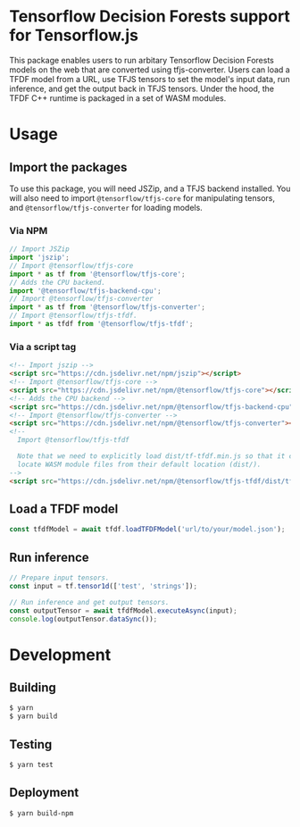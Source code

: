 # Tensorflow Decision Forests support for Tensorflow.js

This package enables users to run arbitary Tensorflow Decision Forests models
on the web that are converted using tfjs-converter.
Users can load a TFDF model from a URL, use TFJS tensors to set
the model's input data, run inference, and get the output back in TFJS tensors.
Under the hood, the TFDF C++ runtime is packaged in a set of WASM modules.

# Usage

## Import the packages

To use this package, you will need JSZip, and a TFJS backend installed.
You will also need to import `@tensorflow/tfjs-core` for
manipulating tensors, and `@tensorflow/tfjs-converter` for loading models.

### Via NPM

```js
// Import JSZip
import 'jszip';
// Import @tensorflow/tfjs-core
import * as tf from '@tensorflow/tfjs-core';
// Adds the CPU backend.
import '@tensorflow/tfjs-backend-cpu';
// Import @tensorflow/tfjs-converter
import * as tf from '@tensorflow/tfjs-converter';
// Import @tensorflow/tfjs-tfdf.
import * as tfdf from '@tensorflow/tfjs-tfdf';
```

### Via a script tag

```html
<!-- Import jszip -->
<script src="https://cdn.jsdelivr.net/npm/jszip"></script>
<!-- Import @tensorflow/tfjs-core -->
<script src="https://cdn.jsdelivr.net/npm/@tensorflow/tfjs-core"></script>
<!-- Adds the CPU backend -->
<script src="https://cdn.jsdelivr.net/npm/@tensorflow/tfjs-backend-cpu"></script>
<!-- Import @tensorflow/tfjs-converter -->
<script src="https://cdn.jsdelivr.net/npm/@tensorflow/tfjs-converter"></script>
<!--
  Import @tensorflow/tfjs-tfdf

  Note that we need to explicitly load dist/tf-tfdf.min.js so that it can
  locate WASM module files from their default location (dist/).
-->
<script src="https://cdn.jsdelivr.net/npm/@tensorflow/tfjs-tfdf/dist/tf-tfdf.min.js"></script>
```
## Load a TFDF model
```js
const tfdfModel = await tfdf.loadTFDFModel('url/to/your/model.json');
```

## Run inference
```js
// Prepare input tensors.
const input = tf.tensor1d(['test', 'strings']);

// Run inference and get output tensors.
const outputTensor = await tfdfModel.executeAsync(input);
console.log(outputTensor.dataSync());
```

# Development

## Building

```sh
$ yarn
$ yarn build
```

## Testing

```sh
$ yarn test
```

## Deployment
```sh
$ yarn build-npm
```
